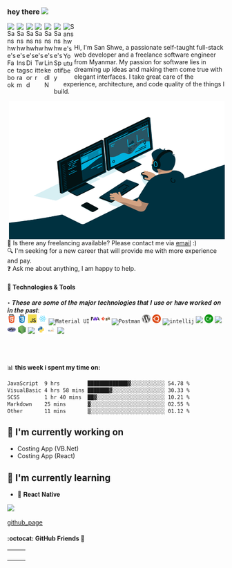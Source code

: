 ### hey there <img src="https://media.giphy.com/media/hvRJCLFzcasrR4ia7z/giphy.gif" width="25">

<a href="https://www.instagram.com/_sanshwe_/">
  <img align="left" alt="Sanshwe's Facebook" width="22px" src="https://camo.githubusercontent.com/8f245234577766478eaf3ee72b0615e99bb9ef3eaa56e1c37f75692811181d5c/68747470733a2f2f6564656e742e6769746875622e696f2f537570657254696e7949636f6e732f696d616765732f7376672f66616365626f6f6b2e737667" />
</a>
<a href="https://www.instagram.com/sanshwe330/">
  <img align="left" alt="Sanshwe's Instagram" width="22px" src="https://raw.githubusercontent.com/hussainweb/hussainweb/main/icons/instagram.png" />
</a>
<a href="https://discordapp.com/users/635485461346910258">
  <img align="left" alt="Sanshwe's Discord" width="20" src="https://raw.githubusercontent.com/peterthehan/peterthehan/master/assets/discord.svg" />
</a>
<a href="https://twitter.com/@_sanshwe_">
  <img align="left" alt="Sanshwe's Twitter" width="22px" src="https://camo.githubusercontent.com/35b0b8bfbd8840f35607fb56ad0a139047fd5d6e09ceb060c5c6f0a5abd1044c/68747470733a2f2f6564656e742e6769746875622e696f2f537570657254696e7949636f6e732f696d616765732f7376672f747769747465722e737667" />
</a>
<a href="https://www.linkedin.com/in/san-shwe-19a767233/">
  <img align="left" alt="Sanshwe's LinkedIN" width="22px" src="https://raw.githubusercontent.com/peterthehan/peterthehan/master/assets/linkedin.svg" />
</a>
<a href="https://avatars.githubusercontent.com/u/251374?s=200&v=4">
  <img align="left" alt="Sanshwe's Spotify" width="22px" src="https://camo.githubusercontent.com/15d4e1b8bf3ed25b7131cc93f248f86cc42deaf9e19fdb61aa1ba3b46e0400a5/68747470733a2f2f6564656e742e6769746875622e696f2f537570657254696e7949636f6e732f696d616765732f7376672f73706f746966792e737667" />
</a>

<a href="https://www.youtube.com/channel/UCkVQFqUEYM-_rH89fWOa2XA">
  <img align="left" alt="Sanshwe's Youtube" width="25px" src="https://www.svgrepo.com/show/13671/youtube.svg" />
</a>
<br /><br />

Hi, I'm San Shwe, a passionate self-taught full-stack web developer and a freelance software engineer from Myanmar. My passion for software lies in dreaming up ideas and making them come true with elegant interfaces. I take great care of the experience, architecture, and code quality of the things I build.
  
   <img align="right" alt="GIF" src="https://github.com/San-Shwe/San-Shwe/blob/main/img/code.gif" width="500" height="320"/>
  
💼 Is there any freelancing available? Please contact me via <a href="mailto:sanshwe330@gmail.com?">email</a> :)  
🔍 I'm seeking for a new career that will provide me with more experience and pay.  
❓ Ask me about anything, I am happy to help.  

#### 🔧 Technologies & Tools

‣ 𝑻𝒉𝒆𝒔𝒆 𝒂𝒓𝒆 𝒔𝒐𝒎𝒆 𝒐𝒇 𝒕𝒉𝒆 𝒎𝒂𝒋𝒐𝒓 𝒕𝒆𝒄𝒉𝒏𝒐𝒍𝒐𝒈𝒊𝒆𝒔 𝒕𝒉𝒂𝒕 𝑰 𝒖𝒔𝒆 𝒐𝒓 𝒉𝒂𝒗𝒆 𝒘𝒐𝒓𝒌𝒆𝒅 𝒐𝒏 𝒊𝒏 𝒕𝒉𝒆 𝒑𝒂𝒔𝒕:  
<code><img  alt="HTML" height="20" src="https://raw.githubusercontent.com/github/explore/80688e429a7d4ef2fca1e82350fe8e3517d3494d/topics/html/html.png" /></code>
<code><img  alt="CSS" height="20" src="https://raw.githubusercontent.com/github/explore/80688e429a7d4ef2fca1e82350fe8e3517d3494d/topics/css/css.png" /></code>
<code><img  alt="Javascript" height="20" src="https://raw.githubusercontent.com/github/explore/80688e429a7d4ef2fca1e82350fe8e3517d3494d/topics/javascript/javascript.png" /></code>
<code><img  alt="React" height="20" src="https://raw.githubusercontent.com/github/explore/80688e429a7d4ef2fca1e82350fe8e3517d3494d/topics/react/react.png" /></code>
<code><img  alt="Material UI" height="20" src="https://cdn.worldvectorlogo.com/logos/material-ui-1.svg" /></code>
<code><img  alt="PWA" height="20" src="https://raw.githubusercontent.com/github/explore/80688e429a7d4ef2fca1e82350fe8e3517d3494d/topics/pwa/pwa.png" /></code>
<code><img  alt="Git" height="20" src="https://raw.githubusercontent.com/github/explore/80688e429a7d4ef2fca1e82350fe8e3517d3494d/topics/git/git.png" /></code>
<code><img  alt="Postman" height="20" src="https://icon-library.com/images/postman-icon/postman-icon-6.jpg" /></code>
<code><img  alt="Wordpress" height="20" src="https://raw.githubusercontent.com/github/explore/80688e429a7d4ef2fca1e82350fe8e3517d3494d/topics/wordpress/wordpress.png" /></code>
<code><img  alt="Ubuntu" height="20" src="https://raw.githubusercontent.com/github/explore/80688e429a7d4ef2fca1e82350fe8e3517d3494d/topics/ubuntu/ubuntu.png" /></code>
<code><img  alt="intellij" height="20" src="https://resources.jetbrains.com/storage/products/webstorm/img/meta/webstorm_logo_300x300.png" /></code>
<code><img height="20" src="https://upload.wikimedia.org/wikipedia/commons/thumb/4/40/VB.NET_Logo.svg/768px-VB.NET_Logo.svg.png"></code>
<code><img height="20" src="https://raw.githubusercontent.com/github/explore/80688e429a7d4ef2fca1e82350fe8e3517d3494d/topics/csharp/csharp.png"></code>
<code><img height="20" src="https://camo.githubusercontent.com/72e5df59529a42423d671ba4c02bfb327d917517bfff18595c5e5dc17a5abece/68747470733a2f2f6564656e742e6769746875622e696f2f537570657254696e7949636f6e732f696d616765732f7376672f68746d6c352e737667"></code>
<code><img height="20" src="https://raw.githubusercontent.com/github/explore/80688e429a7d4ef2fca1e82350fe8e3517d3494d/topics/php/php.png"></code>
<code><img height="20" src="https://raw.githubusercontent.com/github/explore/80688e429a7d4ef2fca1e82350fe8e3517d3494d/topics/nodejs/nodejs.png"></code>
<code><img height="20" src="https://camo.githubusercontent.com/9ebde7ca22ab3f3b4bf92d2743804ab9e581e413a16cdf3626c2092e69967d80/68747470733a2f2f63646e2e6a7364656c6976722e6e65742f67682f64657669636f6e732f64657669636f6e2f69636f6e732f6d6f6e676f64622f6d6f6e676f64622d6f726967696e616c2e737667"></code>
<code><img height="20" src="https://raw.githubusercontent.com/github/explore/80688e429a7d4ef2fca1e82350fe8e3517d3494d/topics/python/python.png"></code>
<code><img height="20" src="https://raw.githubusercontent.com/github/explore/80688e429a7d4ef2fca1e82350fe8e3517d3494d/topics/mysql/mysql.png"></code>
<code><img height="20" src="https://upload.wikimedia.org/wikipedia/commons/thumb/f/f1/Microsoft_Office_Access_%282019-present%29.svg/2097px-Microsoft_Office_Access_%282019-present%29.svg.png"></code>
<br /><br /><br /><br />

📊 **this week i spent my time on:**

<!-- START_SECTION:waka -->
```text
JavaScript  9 hrs         █████████████▓░░░░░░░░░░░ 54.78 %
VisualBasic 4 hrs 58 mins ███████▓░░░░░░░░░░░░░░░░░ 30.33 %
SCSS        1 hr 40 mins  ██▓░░░░░░░░░░░░░░░░░░░░░░ 10.21 %
Markdown    25 mins       ▓░░░░░░░░░░░░░░░░░░░░░░░░ 02.55 %
Other       11 mins       ▒░░░░░░░░░░░░░░░░░░░░░░░░ 01.12 %
```
<!-- END_SECTION:waka -->

<!-- if you like what i do, maybe consider buying me a coffee/tea 🥺👉👈 -->

<!-- <a href="https://www.buymeacoffee.com/abhisheknaiidu" target="_blank"><img src="https://cdn.buymeacoffee.com/buttons/v2/default-red.png" alt="Buy Me A Coffee" width="150" ></a> -->

<!-- 🚧 **my todoist stats:** -->
<!-- TODO-IST:START -->
<!-- 🏆  7,995 Karma Points
🌸  Completed 0 tasks today
✅  Completed 673 tasks so far
⏳  Longest streak is 10 days -->
<!-- TODO-IST:END -->
<!-- - 🌱 &nbsp;I’m currently learning React -->

## 🔭 I'm currently working on

- Costing App (VB.Net)
- Costing App (React)

## 🌱 I'm currently learning

- 📱 𝐑𝐞𝐚𝐜𝐭 𝐍𝐚𝐭𝐢𝐯𝐞

![](https://visitor-badge.glitch.me/badge?page_id=San-Shwe.San-Shwe)

[github_page](https://san-shwe.github.io/financial-calculator/)

#### :octocat: GitHub Friends 🤝

<table>
  <tr>
    <td align="center"><a href="https://github.com/hanpainghtoo"><kbd><img src="https://avatars.githubusercontent.com/u/89374878?v=4" width="40px;" alt=""/></kbd></td>
    <td align="center"><a href="https://github.com/LynnLattYati"><kbd><img src="https://avatars.githubusercontent.com/u/108814689?v=4" width="40px;" alt=""/></kbd></td>
    <td align="center"><a href="https://github.com/Toshikiyk"><kbd><img src="https://avatars.githubusercontent.com/u/75468942?v=4" width="40px;" alt=""/></kbd></td>
  </tr>
</table>
